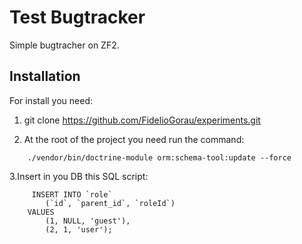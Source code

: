 Test Bugtracker
=======================
Simple bugtracher on ZF2.

Installation
------------
For install you need:

1. git clone https://github.com/FidelioGorau/experiments.git 

2. At the root of the project you need run the command:
~~~
	./vendor/bin/doctrine-module orm:schema-tool:update --force
~~~
3.Insert in you DB this SQL script:
~~~
	 INSERT INTO `role` 
	    (`id`, `parent_id`, `roleId`) 
	VALUES
	    (1, NULL, 'guest'),
	    (2, 1, 'user');
~~~


